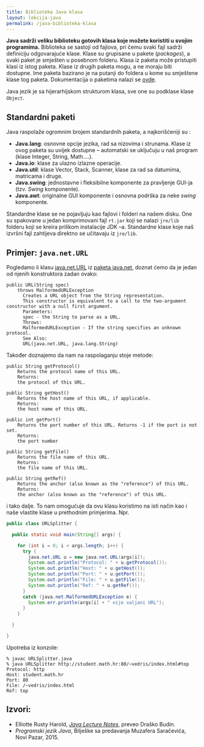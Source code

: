 ```yaml
---
title: Biblioteka Java klasa
layout: lekcija-java
permalink: /java-biblioteka-klasa
---
```


**Java sadrži veliku biblioteku gotovih klasa koje možete koristiti u svojim programima.** Biblioteka se sastoji od fajlova, pri čemu svaki fajl sadrži definiciju odgovarajuće klase. Klase su grupisane u pakete (*packages*), a svaki paket je smješten u posebnom folderu. Klasa iz paketa može pristupiti klasi iz istog paketa. Klase iz drugih paketa mogu, a ne moraju biti dostupne. Ime paketa bazirano je na putanji do foldera u kome su smještene klase tog paketa. Dokumentacija o paketima nalazi se [ovde](https://docs.oracle.com/javase/7/docs/api/).

Java jezik je sa hijerarhijskom strukturom klasa, sve one su podklase klase `Object`.

## Standardni paketi

Java raspolaže ogromnim brojem standardnih paketa, a najkorišćeniji su :

- **Java.lang**: osnovne opcije jezika, rad sa nizovima i strunama. Klase iz ovog paketa su uvijek dostupne – automatski se uključuju u naš program (klase Integer, String, Math....).
- **Java.io**: klase za ulazno izlazne operacije.
- **Java.util**: klase Vector, Stack, Scanner, klase za rad sa datumima, matricama i druge.
- **Java.swing**: jednostavne i fleksibilne komponente za pravljenje GUI-ja (tzv. *Swing* komponente).
- **Java.awt**: originalne GUI komponente i osnovna podrška za neke *swing* komponente.

Standardne klase se ne pojavljuju kao fajlovi i folderi na našem disku. One su
spakovane u jedan komprimovani fajl `rt.jar` koji se nalazi `jre/lib` folderu koji se
kreira prilikom instalacije JDK –a. Standardne klase koje naš izvršni fajl zahtijeva direktno se učitavaju iz `jre/lib`.

## Primjer: `java.net.URL`

Pogledamo li klasu [java.net.URL](https://docs.oracle.com/javase/7/docs/api/java/net/URL.html) iz [paketa java.net](https://docs.oracle.com/javase/7/docs/api/java/net/package-summary.html), doznat ćemo da je jedan od njenih konstruktora zadan ovako:

```
public URL(String spec)
    throws MalformedURLException
      Creates a URL object from the String representation.
      This constructor is equivalent to a call to the two-argument constructor with a null first argument.
      Parameters:
      spec - the String to parse as a URL.
      Throws:
      MalformedURLException - If the string specifies an unknown protocol.
      See Also:
      URL(java.net.URL, java.lang.String)
```

Također doznajemo da nam na raspolaganju stoje metode:

```
public String getProtocol()
    Returns the protocol name of this URL.
    Returns:
    the protocol of this URL.
```

```
public String getHost()
    Returns the host name of this URL, if applicable.
    Returns:
    the host name of this URL.
```

```
public int getPort()
    Returns the port number of this URL. Returns -1 if the port is not set.
    Returns:
    the port number
```

```
public String getFile()
    Returns the file name of this URL.
    Returns:
    the file name of this URL.
```

```
public String getRef()
    Returns the anchor (also known as the "reference") of this URL.
    Returns:
    the anchor (also known as the "reference") of this URL.
```

i tako dalje. To nam omogućuje da ovu klasu koristimo na isti način kao i naše vlastite klase u prethodnim primjerima. Npr.

```java
public class URLSplitter {

  public static void main(String[] args) {

    for (int i = 0; i < args.length; i++) {
      try {
        java.net.URL u = new java.net.URL(args[i]);
        System.out.println("Protocol: " + u.getProtocol());
        System.out.println("Host: " + u.getHost());
        System.out.println("Port: " + u.getPort());
        System.out.println("File: " + u.getFile());
        System.out.println("Ref: " + u.getRef());
      }
      catch (java.net.MalformedURLException e) {
        System.err.println(args[i] + " nije valjani URL");
      }
    }

  }

}
```

Upotreba iz konzole:

```
% javac URLSplitter.java
% java URLSplitter http://student.math.hr:80/~vedris/index.html#top
Protocol: http
Host: student.math.hr
Port: 80
File: /~vedris/index.html
Ref: top
```


## Izvori:
- Elliotte Rusty Harold, *[Java Lecture Notes](//www.cafeaulait.org/course/index.html)*, preveo Draško Budin.
- *Programski jezik Java*, Bilješke sa predavanja Muzafera Saračevića, Novi Pazar, 2015.
